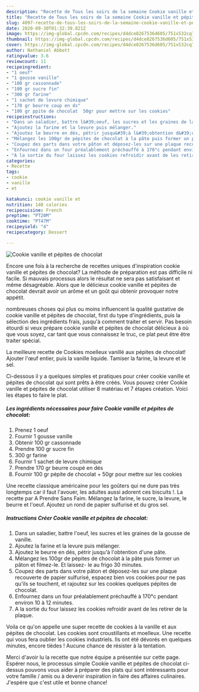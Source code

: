 ```yaml
---
description: "Recette de Tous les soirs de la semaine Cookie vanille et pépites de chocolat"
title: "Recette de Tous les soirs de la semaine Cookie vanille et pépites de chocolat"
slug: 4097-recette-de-tous-les-soirs-de-la-semaine-cookie-vanille-et-pepites-de-chocolat
date: 2020-09-30T01:32:39.821Z
image: https://img-global.cpcdn.com/recipes/d4dce8267536d605/751x532cq70/cookie-vanille-et-pepites-de-chocolat-photo-principale-de-la-recette.jpg
thumbnail: https://img-global.cpcdn.com/recipes/d4dce8267536d605/751x532cq70/cookie-vanille-et-pepites-de-chocolat-photo-principale-de-la-recette.jpg
cover: https://img-global.cpcdn.com/recipes/d4dce8267536d605/751x532cq70/cookie-vanille-et-pepites-de-chocolat-photo-principale-de-la-recette.jpg
author: Nathaniel Abbott
ratingvalue: 3.6
reviewcount: 11
recipeingredient:
- "1 oeuf"
- "1 gousse vanille"
- "100 gr cassonnade"
- "100 gr sucre fin"
- "300 gr farine"
- "1 sachet de levure chimique"
- "170 gr beurre coup en ds"
- "100 gr ppite de chocolat  50gr pour mettre sur les cookies"
recipeinstructions:
- "Dans un saladier, battre l&#39;oeuf, les sucres et les graines de la gousse de vanille."
- "Ajoutez la farine et la levure puis mélanger."
- "Ajoutez le beurre en dés, pétrir jusqu&#39;à l&#39;obtention d&#39;une pâte."
- "Mélangez les 100gr de pépites de chocolat à la pâte puis former un pâton et filmez-le. Et laissez- le au frigo 30 minutes."
- "Coupez des parts dans votre pâton et déposez-les sur une plaque recouverte de papier sulfurisé, espacez bien vos cookies pour ne pas qu&#39;ils se touchent, et rajoutez sur les cookies quelques pépites de chocolat."
- "Enfournez dans un four préalablement préchauffé à 170°c pendant environ 10 à 12 minutes."
- "A la sortie du four laissez les cookies refroidir avant de les retirer de la plaque."
categories:
- Recette
tags:
- cookie
- vanille
- et

katakunci: cookie vanille et 
nutrition: 148 calories
recipecuisine: French
preptime: "PT20M"
cooktime: "PT47M"
recipeyield: "4"
recipecategory: Dessert

---
```



![Cookie vanille et pépites de chocolat](https://img-global.cpcdn.com/recipes/d4dce8267536d605/751x532cq70/cookie-vanille-et-pepites-de-chocolat-photo-principale-de-la-recette.jpg)

Encore une fois à la recherche de recettes uniques d'inspiration cookie vanille et pépites de chocolat? La méthode de préparation est pas difficile ni facile. Si mauvais processus alors le résultat ne sera pas satisfaisant et même désagréable. Alors que le délicieux cookie vanille et pépites de chocolat devrait avoir un arôme et un goût qui obtenir provoquer notre appétit.

nombreuses choses qui plus ou moins influencent la qualité gustative de cookie vanille et pépites de chocolat, first du type d'ingrédients, puis la sélection des ingrédients frais, jusqu'à comment traiter et servir. Pas besoin étourdi si veux prépare cookie vanille et pépites de chocolat délicieux à où que vous soyez, car tant que vous connaissez le truc, ce plat peut être être traiter spécial.

La meilleure recette de Cookies moelleux vanillé aux pépites de chocolat! Ajouter l&#39;œuf entier, puis la vanille liquide. Tamiser la farine, la levure et le sel.


Ci-dessous il y a quelques simples et pratiques pour créer cookie vanille et pépites de chocolat qui sont prêts à être créés. Vous pouvez créer Cookie vanille et pépites de chocolat utiliser 8 matériau et 7 étapes création. Voici les étapes to faire le plat.

<!--inarticleads1-->

##### Les ingrédients nécessaires pour faire Cookie vanille et pépites de chocolat:

1. Prenez 1 oeuf
1. Fournir 1 gousse vanille
1. Obtenir 100 gr cassonnade
1. Prendre 100 gr sucre fin
1.  300 gr farine
1. Fournir 1 sachet de levure chimique
1. Prendre 170 gr beurre coupé en dés
1. Fournir 100 gr pépite de chocolat + 50gr pour mettre sur les cookies


Une recette classique américaine pour les goûters qui ne dure pas très longtemps car il faut l&#39;avouer, les adultes aussi adorent ces biscuits !. La recette par A Prendre Sans Faim. Mélangez la farine, le sucre, la levure, le beurre et l&#39;oeuf. Ajoutez un rond de papier sulfurisé et du gros sel. 

<!--inarticleads2-->

##### Instructions Créer Cookie vanille et pépites de chocolat:

1. Dans un saladier, battre l&#39;oeuf, les sucres et les graines de la gousse de vanille.
1. Ajoutez la farine et la levure puis mélanger.
1. Ajoutez le beurre en dés, pétrir jusqu&#39;à l&#39;obtention d&#39;une pâte.
1. Mélangez les 100gr de pépites de chocolat à la pâte puis former un pâton et filmez-le. Et laissez- le au frigo 30 minutes.
1. Coupez des parts dans votre pâton et déposez-les sur une plaque recouverte de papier sulfurisé, espacez bien vos cookies pour ne pas qu&#39;ils se touchent, et rajoutez sur les cookies quelques pépites de chocolat.
1. Enfournez dans un four préalablement préchauffé à 170°c pendant environ 10 à 12 minutes.
1. A la sortie du four laissez les cookies refroidir avant de les retirer de la plaque.


Voila ce qu&#39;on appelle une super recette de cookies à la vanille et aux pépites de chocolat. Les cookies sont croustillants et moelleux. Une recette qui vous fera oublier les cookies industriels. Ils ont été dévorés en quelques minutes, encore tièdes ! Aucune chance de résister à la tentation. 


Merci d'avoir lu la recette que notre équipe a présentée sur cette page. Espérer nous, le processus simple Cookie vanille et pépites de chocolat ci-dessus pouvons vous aider à préparer des plats qui sont intéressants pour votre famille / amis ou à devenir inspiration in faire des affaires culinaires. J'espère que c'est utile et bonne chance!
